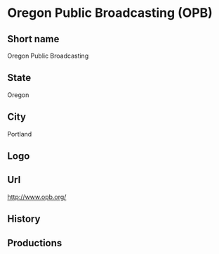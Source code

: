 # Oregon Public Broadcasting (OPB)

## Short name

Oregon Public Broadcasting

## State

Oregon

## City

Portland

## Logo



## Url

http://www.opb.org/

## History



## Productions


